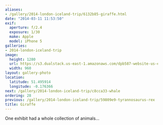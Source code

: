 ```yaml
---
aliases:
- /gallery/2014-london-iceland-trip/6132b85-giraffe.html
date: "2014-03-11 11:53:50"
exif:
  aperture: f/2.4
  exposure: 1/30
  make: Apple
  model: iPhone 5
galleries:
- 2014-london-iceland-trip
image:
  height: 1280
  url: https://s3.dualstack.us-east-1.amazonaws.com/dpb587-website-us-east-1/asset/gallery/2014-london-iceland-trip/6132b85-giraffe~1280.jpg
  width: 960
layout: gallery-photo
location:
  latitude: 51.495914
  longitude: -0.176366
next: /gallery/2014-london-iceland-trip/c8cca33-whale
ordering: 28
previous: /gallery/2014-london-iceland-trip/59809e9-tyrannosaurus-rex
title: Giraffe
---
```


One exhibit had a whole collection of animals…
